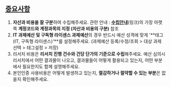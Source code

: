 ## <b><u>중요사항</u></b>
1. **자산과 비용을 잘 구분**하여 수립해주세요. 관련 안내 : [**수립안내**](https://wiki.woowa.in/x/T1enL)(링크)의 가장 아랫쪽 **계정코드와 계정과목의 지정 (자산과 비용의 구분)** 참조
2. **IT 과제예산 및 구독형 라이센스 과제예산**의 경우 반드시 예산 성격에 맞게 '**태그(IT, 구독형 라이센스)'**를 설정해주세요. (과제예산 등록/수정/조회 > 대상 과제 선택 > 태그설정 > 저장) 
3. 리서치 비용은 **리서치 진행 건수와 건당 단가의 기준으로 수립**해주세요. 예산 심의시 리서치에서 어떤 결과물이 나오고, 결과물들이 어떻게 활용되고 있는지, 어떤 부분에서 필요한지도 함께 설명해주세요.
4. 본인인증 사용비용은 어떻게 발생하고 있는지, **절감하거나 절약할 수 있는 부분**은 없을지 확인해주세요.